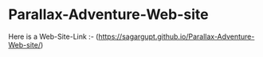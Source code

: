 # Parallax-Adventure-Web-site

Here is a Web-Site-Link :- (https://sagargupt.github.io/Parallax-Adventure-Web-site/)
